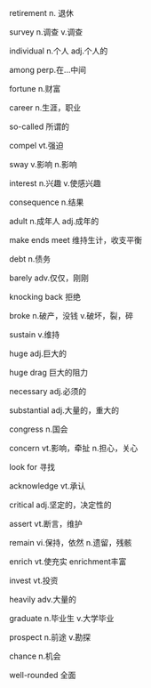 retirement		n. 退休

survey		n.调查 v.调查

individual		n.个人 adj.个人的

among		perp.在...中间

fortune			n.财富

career			n.生涯，职业

so-called		所谓的

compel			vt.强迫

sway		v.影响 n.影响

interest	n.兴趣 v.使感兴趣

consequence		n.结果

adult		n.成年人 adj.成年的

make ends meet 		维持生计，收支平衡

debt		n.债务

barely		adv.仅仅，刚刚

knocking back		拒绝

broke		n.破产，没钱 v.破坏，裂，碎

sustain		v.维持

huge	adj.巨大的

huge drag	巨大的阻力

necessary		adj.必须的

substantial		adj.大量的，重大的

congress		n.国会

concern			vt.影响，牵扯 n.担心，关心

look for 		寻找

acknowledge		vt.承认

critical		adj.坚定的，决定性的

assert			vt.断言，维护

remain		vi.保持，依然 n.遗留，残骸

enrich		vt.使充实 enrichment丰富

invest		vt.投资

heavily		adv.大量的

graduate	n.毕业生 v.大学毕业

prospect	n.前途 v.勘探

chance		n.机会

well-rounded		全面